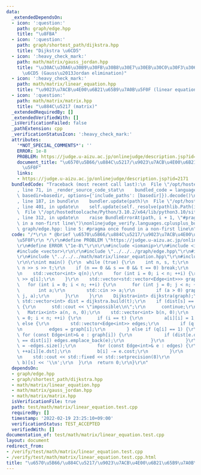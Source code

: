 ```yaml
---
data:
  _extendedDependsOn:
  - icon: ':question:'
    path: graph/edge.hpp
    title: "\u8FBA"
  - icon: ':question:'
    path: graph/shortest_path/dijkstra.hpp
    title: "Dijkstra \u6CD5"
  - icon: ':heavy_check_mark:'
    path: math/matrix/gauss_jordan.hpp
    title: "\u30AC\u30A6\u30B9\u30FB\u30B8\u30E7\u30EB\u30C0\u30F3\u306E\u6D88\u53BB\
      \u6CD5 (Gauss\u2013Jordan elimination)"
  - icon: ':heavy_check_mark:'
    path: math/matrix/linear_equation.hpp
    title: "\u9023\u7ACB\u4E00\u6B21\u65B9\u7A0B\u5F0F (linear equation)"
  - icon: ':question:'
    path: math/matrix/matrix.hpp
    title: "\u884C\u5217 (matrix)"
  _extendedRequiredBy: []
  _extendedVerifiedWith: []
  _isVerificationFailed: false
  _pathExtension: cpp
  _verificationStatusIcon: ':heavy_check_mark:'
  attributes:
    '*NOT_SPECIAL_COMMENTS*': ''
    ERROR: 1e-8
    PROBLEM: https://judge.u-aizu.ac.jp/onlinejudge/description.jsp?id=2171
    document_title: "\u6570\u5B66/\u884C\u5217/\u9023\u7ACB\u4E00\u6B21\u65B9\u7A0B\
      \u5F0F"
    links:
    - https://judge.u-aizu.ac.jp/onlinejudge/description.jsp?id=2171
  bundledCode: "Traceback (most recent call last):\n  File \"/opt/hostedtoolcache/Python/3.10.2/x64/lib/python3.10/site-packages/onlinejudge_verify/documentation/build.py\"\
    , line 71, in _render_source_code_stat\n    bundled_code = language.bundle(stat.path,\
    \ basedir=basedir, options={'include_paths': [basedir]}).decode()\n  File \"/opt/hostedtoolcache/Python/3.10.2/x64/lib/python3.10/site-packages/onlinejudge_verify/languages/cplusplus.py\"\
    , line 187, in bundle\n    bundler.update(path)\n  File \"/opt/hostedtoolcache/Python/3.10.2/x64/lib/python3.10/site-packages/onlinejudge_verify/languages/cplusplus_bundle.py\"\
    , line 401, in update\n    self.update(self._resolve(pathlib.Path(included), included_from=path))\n\
    \  File \"/opt/hostedtoolcache/Python/3.10.2/x64/lib/python3.10/site-packages/onlinejudge_verify/languages/cplusplus_bundle.py\"\
    , line 312, in update\n    raise BundleErrorAt(path, i + 1, \"#pragma once found\
    \ in a non-first line\")\nonlinejudge_verify.languages.cplusplus_bundle.BundleErrorAt:\
    \ graph/edge.hpp: line 5: #pragma once found in a non-first line\n"
  code: "/*\r\n * @brief \u6570\u5B66/\u884C\u5217/\u9023\u7ACB\u4E00\u6B21\u65B9\u7A0B\
    \u5F0F\r\n */\r\n#define PROBLEM \"https://judge.u-aizu.ac.jp/onlinejudge/description.jsp?id=2171\"\
    \r\n#define ERROR \"1e-8\"\r\n\r\n#include <iomanip>\r\n#include <iostream>\r\n\
    #include <vector>\r\n\r\n#include \"../../../graph/edge.hpp\"\r\n#include \"../../../graph/shortest_path/dijkstra.hpp\"\
    \r\n#include \"../../../math/matrix/linear_equation.hpp\"\r\n#include \"../../../math/matrix/matrix.hpp\"\
    \r\n\r\nint main() {\r\n  while (true) {\r\n    int n, s, t;\r\n    std::cin >>\
    \ n >> s >> t;\r\n    if (n == 0 && s == 0 && t == 0) break;\r\n    --s; --t;\r\
    \n    std::vector<int> q(n);\r\n    for (int i = 0; i < n; ++i) {\r\n      std::cin\
    \ >> q[i];\r\n    }\r\n    std::vector<std::vector<Edge<int>>> graph(n);\r\n \
    \   for (int i = 0; i < n; ++i) {\r\n      for (int j = 0; j < n; ++j) {\r\n \
    \       int a;\r\n        std::cin >> a;\r\n        if (a > 0) graph[i].emplace_back(i,\
    \ j, a);\r\n      }\r\n    }\r\n    Dijkstra<int> dijkstra(graph);\r\n    const\
    \ std::vector<int> dist = dijkstra.build(t);\r\n    if (dist[s] == dijkstra.inf)\
    \ {\r\n      std::cout << \"impossible\\n\";\r\n      continue;\r\n    }\r\n \
    \   Matrix<int> a(n, n, 0);\r\n    std::vector<int> b(n, 0);\r\n    for (int i\
    \ = 0; i < n; ++i) {\r\n      if (i == t) {\r\n        a[i][i] = 1;\r\n      }\
    \ else {\r\n        std::vector<Edge<int>> edges;\r\n        if (q[i] == 0) {\r\
    \n          edges = graph[i];\r\n        } else if (q[i] == 1) {\r\n         \
    \ for (const Edge<int>& e : graph[i]) {\r\n            if (dist[e.dst] + e.cost\
    \ == dist[i]) edges.emplace_back(e);\r\n          }\r\n        }\r\n        a[i][i]\
    \ = -edges.size();\r\n        for (const Edge<int>& e : edges) {\r\n         \
    \ ++a[i][e.dst];\r\n          b[i] -= e.cost;\r\n        }\r\n      }\r\n    }\r\
    \n    std::cout << std::fixed << std::setprecision(8)\r\n              << linear_equation(a,\
    \ b)[s] << '\\n';\r\n  }\r\n  return 0;\r\n}\r\n"
  dependsOn:
  - graph/edge.hpp
  - graph/shortest_path/dijkstra.hpp
  - math/matrix/linear_equation.hpp
  - math/matrix/gauss_jordan.hpp
  - math/matrix/matrix.hpp
  isVerificationFile: true
  path: test/math/matrix/linear_equation.test.cpp
  requiredBy: []
  timestamp: '2022-02-19 23:25:10+09:00'
  verificationStatus: TEST_ACCEPTED
  verifiedWith: []
documentation_of: test/math/matrix/linear_equation.test.cpp
layout: document
redirect_from:
- /verify/test/math/matrix/linear_equation.test.cpp
- /verify/test/math/matrix/linear_equation.test.cpp.html
title: "\u6570\u5B66/\u884C\u5217/\u9023\u7ACB\u4E00\u6B21\u65B9\u7A0B\u5F0F"
---
```

